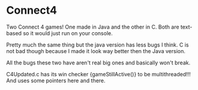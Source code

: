 # Connect4

Two Connect 4 games! One made in Java and the other in C.
Both are text-based so it would just run on your console.

Pretty much the same thing but the java version has less bugs I think. 
C is not bad though because I made it look way better then the Java version.

All the bugs these two have aren't real big ones and basically won't break.

C4Updated.c has its win checker {gameStillActive()} to be multithreaded!!!
And uses some pointers here and there.
